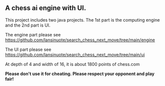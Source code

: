 <h2>A chess ai engine with UI.</h2>

This project includes two java projects. The 1st part is the computing engine and the 2nd part is UI.

The engine part please see <link>https://github.com/lansinuote/search_chess_next_move/tree/main/engine</link>

The UI part please see <link>https://github.com/lansinuote/search_chess_next_move/tree/main/ui</link>

At depth of 4 and width of 16, it is about 1800 points of chess.com

<b>Please don't use it for cheating. Please respect your opponent and play fair!</b>
